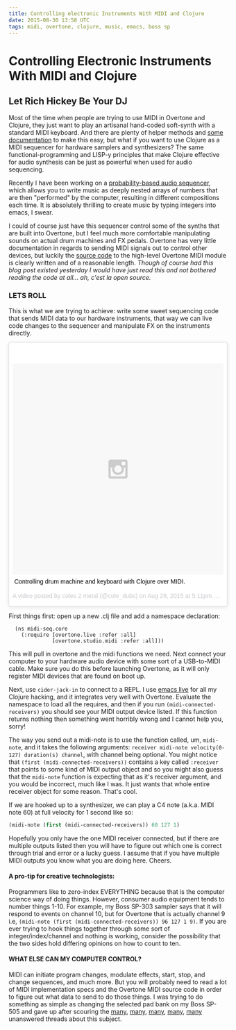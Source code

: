 ```yaml
---
title: Controlling electronic Instruments With MIDI and Clojure
date: 2015-08-30 13:58 UTC
tags: midi, overtone, clojure, music, emacs, boss sp
---
```


# Controlling Electronic Instruments With MIDI and Clojure
## Let Rich Hickey Be Your DJ

Most of the time when people are trying to use MIDI in Overtone and Clojure, they just want to play an artisanal hand-coded soft-synth with a standard MIDI keyboard. And there are plenty of helper methods and [some documentation](https://github.com/overtone/overtone/wiki/midi) to make this easy, but what if you want to use Clojure as a MIDI sequencer for hardware samplers and synthesizers? The same functional-programming and LISP-y principles that make Clojure effective for audio synthesis can be just as powerful when used for audio sequencing. 

Recently I have been working on a [probability-based audio sequencer](https://github.com/coleww/overtone-live-coding/blob/master/src/my_symphony/sequencer.clj), which allows you to write music as deeply nested arrays of numbers that are then "performed" by the computer, resulting in different compositions each time. It is absolutely thrilling to create music by typing integers into emacs, I swear.

I could of course just have this sequencer control some of the synths that are built into Overtone, but I feel much more comfortable manipulating sounds on actual drum machines and FX pedals. Overtone has very little documentation in regards to sending MIDI signals out to control other devices, but luckily the [source code](https://github.com/overtone/overtone/blob/master/src/overtone/studio/midi.clj) to the high-level Overtone MIDI module is clearly written and of a reasonable length. <em>Though of course had this blog post existed yesterday I would have just read this and not bothered reading the code at all... ah, c'est la open source.</em>

### LETS ROLL

This is what we are trying to achieve: write some sweet sequencing code that sends MIDI data to our hardware instruments, that way we can live code changes to the sequencer and manipulate FX on the instruments directly.

<blockquote class="instagram-media" data-instgrm-captioned data-instgrm-version="4" style=" background:#FFF; border:0; border-radius:3px; box-shadow:0 0 1px 0 rgba(0,0,0,0.5),0 1px 10px 0 rgba(0,0,0,0.15); margin: 1px; max-width:658px; padding:0; width:99.375%; width:-webkit-calc(100% - 2px); width:calc(100% - 2px);"><div style="padding:8px;"> <div style=" background:#F8F8F8; line-height:0; margin-top:40px; padding:50.0% 0; text-align:center; width:100%;"> <div style=" background:url(data:image/png;base64,iVBORw0KGgoAAAANSUhEUgAAACwAAAAsCAMAAAApWqozAAAAGFBMVEUiIiI9PT0eHh4gIB4hIBkcHBwcHBwcHBydr+JQAAAACHRSTlMABA4YHyQsM5jtaMwAAADfSURBVDjL7ZVBEgMhCAQBAf//42xcNbpAqakcM0ftUmFAAIBE81IqBJdS3lS6zs3bIpB9WED3YYXFPmHRfT8sgyrCP1x8uEUxLMzNWElFOYCV6mHWWwMzdPEKHlhLw7NWJqkHc4uIZphavDzA2JPzUDsBZziNae2S6owH8xPmX8G7zzgKEOPUoYHvGz1TBCxMkd3kwNVbU0gKHkx+iZILf77IofhrY1nYFnB/lQPb79drWOyJVa/DAvg9B/rLB4cC+Nqgdz/TvBbBnr6GBReqn/nRmDgaQEej7WhonozjF+Y2I/fZou/qAAAAAElFTkSuQmCC); display:block; height:44px; margin:0 auto -44px; position:relative; top:-22px; width:44px;"></div></div> <p style=" margin:8px 0 0 0; padding:0 4px;"> <a href="https://instagram.com/p/6_KhLZSaV_/" style=" color:#000; font-family:Arial,sans-serif; font-size:14px; font-style:normal; font-weight:normal; line-height:17px; text-decoration:none; word-wrap:break-word;" target="_top">Controlling drum machine and keyboard with Clojure over MIDI.</a></p> <p style=" color:#c9c8cd; font-family:Arial,sans-serif; font-size:14px; line-height:17px; margin-bottom:0; margin-top:8px; overflow:hidden; padding:8px 0 7px; text-align:center; text-overflow:ellipsis; white-space:nowrap;">A video posted by coles 2 metal (@cole_dubs) on <time style=" font-family:Arial,sans-serif; font-size:14px; line-height:17px;" datetime="2015-08-30T00:11:57+00:00">Aug 29, 2015 at 5:11pm PDT</time></p></div></blockquote>
<script async defer src="//platform.instagram.com/en_US/embeds.js"></script>



First things first: open up a new .clj file and add a namespace declaration:

```
  (ns midi-seq.core
    (:require [overtone.live :refer :all]
              [overtone.studio.midi :refer :all]))
```

This will pull in overtone and the midi functions we need. Next connect your computer to your hardware audio device with some sort of a USB-to-MIDI cable. Make sure you do this before launching Overtone, as it will only register MIDI devices that are found on boot up.

Next, use `cider-jack-in` to connect to a REPL. I use [emacs live](https://github.com/overtone/emacs-live) for all my Clojure hacking, and it integrates very well with Overtone. Evaluate the namespace to load all the requires, and then if you run `(midi-connected-receivers)` you should see your MIDI output device listed. If this function returns nothing then something went horribly wrong and I cannot help you, sorry! 

The way you send out a midi-note is to use the function called, um, `midi-note`, and it takes the following arguments: `receiver midi-note velocity(0-127) duration(s) channel`, with channel being optional. You might notice that `(first (midi-connected-receivers))` contains a key called `:receiver` that points to some kind of MIDI output object and so you might also guess that the `midi-note` function is expecting that as it's receiver argument, and you would be incorrect, much like I was. It just wants that whole entire receiver object for some reason. That's cool. 

If we are hooked up to a synthesizer, we can play a C4 note (a.k.a. MIDI note 60) at full velocity for 1 second like so:

```clojure
(midi-note (first (midi-connected-receivers)) 60 127 1)
```

Hopefully you only have the one MIDI receiver connected, but if there are multiple outputs listed then you will have to figure out which one is correct through trial and error or a lucky guess. I assume that if you have multiple MIDI outputs you know what you are doing here. Cheers. 

#### A pro-tip for creative technologists: 

Programmers like to zero-index EVERYTHING because that is the computer science way of doing things. However, consumer audio equipment tends to number things 1-10. For example, my Boss SP-303 sampler says that it will respond to events on channel 10, but for Overtone that is actually channel 9 i.e, `(midi-note (first (midi-connected-receivers)) 96 127 1 9)`. If you are ever trying to hook things together through some sort of integer/index/channel and nothing is working, consider the possibility that the two sides hold differing opinions on how to count to ten. 

#### WHAT ELSE CAN MY COMPUTER CONTROL?

MIDI can initiate program changes, modulate effects, start, stop, and change sequences, and much more. But you will probably need to read a lot of MIDI implementation specs and the Overtone MIDI source code in order to figure out what data to send to do those things. I was trying to do something as simple as changing the selected pad bank on my Boss SP-505 and gave up after scouring the [many](http://sp-forums.com/viewtopic.php?f=7&t=10941&start=0), [many](http://forums.rolandclan.com/viewtopic.php?f=16&t=34352), [many](http://www.vsplanet.com/ubbthreads/ubbthreads.php?ubb=showflat&Number=210137), [many](https://www.gearslutz.com/board/electronic-music-instruments-electronic-music-production/783954-boss-sp-505-question.html), [many](http://www.vdrums.com/forum/advanced/technical/11801-triggering-samples-with-a-boss-sp-505-sampler) unanswered threads about this subject.

